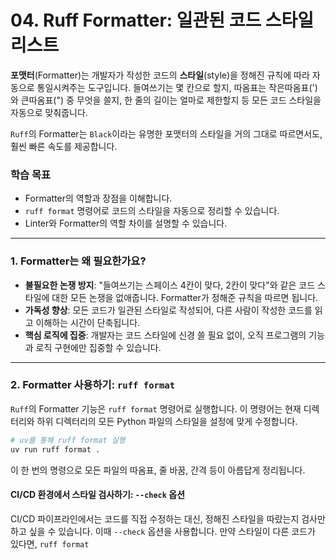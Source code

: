 # 04. Ruff Formatter: 일관된 코드 스타일리스트

**포맷터**(Formatter)는 개발자가 작성한 코드의 **스타일**(style)을 정해진 규칙에 따라 자동으로 통일시켜주는 도구입니다. 들여쓰기는 몇 칸으로 할지, 따옴표는 작은따옴표(')와 큰따옴표(") 중 무엇을 쓸지, 한 줄의 길이는 얼마로 제한할지 등 모든 코드 스타일을 자동으로 맞춰줍니다.

`Ruff`의 Formatter는 `Black`이라는 유명한 포맷터의 스타일을 거의 그대로 따르면서도, 훨씬 빠른 속도를 제공합니다.

### 학습 목표

-   Formatter의 역할과 장점을 이해합니다.
-   `ruff format` 명령어로 코드의 스타일을 자동으로 정리할 수 있습니다.
-   Linter와 Formatter의 역할 차이를 설명할 수 있습니다.

---

### 1. Formatter는 왜 필요한가요?

-   **불필요한 논쟁 방지**: "들여쓰기는 스페이스 4칸이 맞다, 2칸이 맞다"와 같은 코드 스타일에 대한 모든 논쟁을 없애줍니다. Formatter가 정해준 규칙을 따르면 됩니다.
-   **가독성 향상**: 모든 코드가 일관된 스타일로 작성되어, 다른 사람이 작성한 코드를 읽고 이해하는 시간이 단축됩니다.
-   **핵심 로직에 집중**: 개발자는 코드 스타일에 신경 쓸 필요 없이, 오직 프로그램의 기능과 로직 구현에만 집중할 수 있습니다.

---

### 2. Formatter 사용하기: `ruff format`

`Ruff`의 Formatter 기능은 `ruff format` 명령어로 실행합니다. 이 명령어는 현재 디렉터리와 하위 디렉터리의 모든 Python 파일의 스타일을 설정에 맞게 수정합니다.

```bash
# uv를 통해 ruff format 실행
uv run ruff format .
```
이 한 번의 명령으로 모든 파일의 따옴표, 줄 바꿈, 간격 등이 아름답게 정리됩니다.

#### CI/CD 환경에서 스타일 검사하기: `--check` 옵션

CI/CD 파이프라인에서는 코드를 직접 수정하는 대신, 정해진 스타일을 따랐는지 검사만 하고 싶을 수 있습니다. 이때 `--check` 옵션을 사용합니다. 만약 스타일이 다른 코드가 있다면, `ruff format`